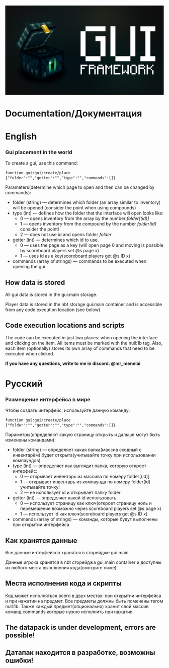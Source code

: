 ![ ](./pictures/framework.png)
# Documentation/Документация 

# English
### Gui placement in the world
To create a gui, use this command:
```mcfunction
function gui:gui/create/place {"folder":"","getter":"","type":"","commands":[]}
```

Parameters(determine which page to open and then can be changed by commands):

* folder (string) — determines which folder (an array similar to inventory) will be opened (consider the point when using compounds)
* type (int) — defines how the folder that the interface will open looks like:
    * 0 — opens inventory from the array by the number *folder[(id)]*
    * 1 — opens inventory from the compound by the number *folder(id)* consider the point!
    * 2 — does not use id and opens folder *folder*
* getter (int) — determines which id to use.
    * 0 — uses the page as a key (will open page 0 and moving is possible by scoreboard players set @s page x)
    * 1 — uses id as a key(scoreboard players get @s ID x)
* commands (array of strings) — commands to be executed when opening the gui
## How data is stored
All gui data is stored in the gui:main storage.

Player data is stored in the nbt storage gui:main container and is accessible from any code execution location (see below)

## Code execution locations and scripts
The code can be executed in just two places:
when opening the interface and clicking on the item. All items must be marked with the null:1b tag. Also, each item (optionally) stores its own array of commands that need to be executed when clicked.

**If you have any questions, write to me in discord. @mr_menelai**
# Русский
### Размещение интерфейса в мире
Чтобы создать интерфейс, используйте данную команду:
```mcfunction
function gui:gui/create/place {"folder":"","getter":"","type":"","commands":[]}
```
Параметры(определяют какую страницу открыть и дальше могут быть изменены командами):
* folder (string) — определяет какая папка(массив сходный с инвентарём) будет открыта(учитывайте точку при использовании компаундов)
* type (int) — определяет как выглядит папка, которую откроет интерфейс:
    * 0 — открывает инвентарь из массива по номеру folder[(id)]
    * 1 — открывает инвентарь из компаунда по номеру folder(id) учитывайте точку!
    * 2 — не использует id и открывает папку folder
* getter (int) — определяет какой id использовать.
    * 0 — использует страницу как ключ(откроет страницу ноль и перемещение возможно через scoreboard players set @s page x)
    * 1 — использует id как ключ(scoreboard players get @s ID x)
* commands (array of strings) — команды, которые будут выполнены при открытии интерфейса

## Как хранятся данные
Все данные интерфейсов хранятся в сторейдже gui:main.

Данные игрока хранятся в nbt сторейджа gui:main container и доступны из любого места выполнения кода(смотрите ниже)

## Места исполнения кода и скрипты
Код может исполняться всего в двух местах:
при открытии интерфейса и при нажатии на предмет. Все предметы должны быть помечены тегом null:1b. Также каждый предмет(опционально) хранит свой массив команд commands которые нужно исполнить при нажатии.

## The datapack is under development, errors are possible!

## Датапак находится в разработке, возможны ошибки!  
